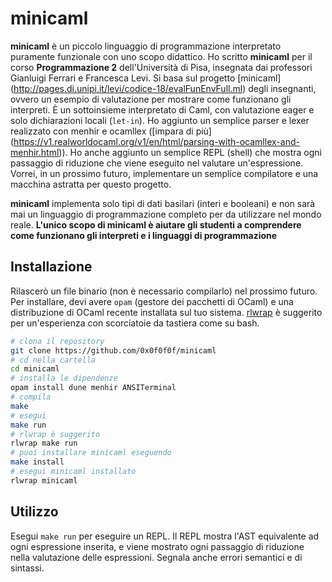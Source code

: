 # minicaml

**minicaml** è un piccolo linguaggio di programmazione interpretato puramente
funzionale con uno scopo didattico. Ho scritto **minicaml** per il corso
**Programmazione 2** dell'Università di Pisa, insegnata dai professori Gianluigi
Ferrari e Francesca Levi. Si basa sul progetto [minicaml]
(http://pages.di.unipi.it/levi/codice-18/evalFunEnvFull.ml) degli insegnanti,
ovvero un esempio di valutazione per mostrare come funzionano gli interpreti. È
un sottoinsieme interpretato di Caml, con valutazione eager e solo dichiarazioni
locali (`let-in`). Ho aggiunto un semplice parser e lexer realizzato con menhir
e ocamllex ([impara di più]
(https://v1.realworldocaml.org/v1/en/html/parsing-with-ocamllex-and-menhir.html)).
Ho anche aggiunto un semplice REPL (shell) che mostra ogni passaggio di
riduzione che viene eseguito nel valutare un'espressione. Vorrei, in un prossimo
futuro, implementare un semplice compilatore e una macchina astratta per questo
progetto.

**minicaml** implementa solo tipi di dati basilari (interi e booleani) e non
sarà mai un linguaggio di programmazione completo per da utilizzare nel mondo
reale. **L'unico scopo di minicaml è aiutare gli studenti a comprendere come
funzionano gli interpreti e i linguaggi di programmazione**

## Installazione
Rilascerò un file binario (non è necessario compilarlo) nel prossimo futuro. Per
installare, devi avere `opam` (gestore dei pacchetti di OCaml) e una
distribuzione di OCaml recente installata sul tuo sistema.
[rlwrap](https://github.com/hanslub42/rlwrap) è suggerito per un'esperienza con
scorciatoie da tastiera come su bash.

```bash
# clona il repository
git clone https://github.com/0x0f0f0f/minicaml
# cd nella cartella
cd minicaml
# installa le dipendenze
opam install dune menhir ANSITerminal
# compila
make
# esegui
make run
# rlwrap è suggerito
rlwrap make run
# puoi installare minicaml eseguendo
make install
# esegui minicaml installato
rlwrap minicaml
```

## Utilizzo

Esegui `make run` per eseguire un REPL. Il REPL mostra l'AST equivalente ad ogni
espressione inserita, e viene mostrato ogni passaggio di riduzione nella
valutazione delle espressioni. Segnala anche errori semantici e di sintassi.

